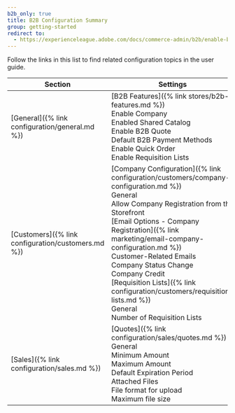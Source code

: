 ```yaml
---
b2b_only: true
title: B2B Configuration Summary
group: getting-started
redirect to:
  - https://experienceleague.adobe.com/docs/commerce-admin/b2b/enable-basic-features.html
---
```


Follow the links in this list to find related configuration topics in the user guide.

|Section|Settings|
|--- |--- |
|[General]({% link configuration/general.md %})|[B2B Features]({% link stores/b2b-features.md %}) <br/>Enable Company <br/>Enabled Shared Catalog <br/>Enable B2B Quote <br/>Default B2B Payment Methods <br/>Enable Quick Order <br/>Enable Requisition Lists|
|[Customers]({% link configuration/customers.md %})|[Company Configuration]({% link configuration/customers/company-configuration.md %}) <br/>General <br/>Allow Company Registration from the Storefront <br/>[Email Options - Company Registration]({% link marketing/email-company-configuration.md %}) <br/>Customer-Related Emails <br/>Company Status Change <br/>Company Credit <br/>[Requisition Lists]({% link configuration/customers/requisition-lists.md %}) <br/>General <br/>Number of Requisition Lists|
|[Sales]({% link configuration/sales.md %})|[Quotes]({% link configuration/sales/quotes.md %}) <br/>General <br/>Minimum Amount <br/>Maximum Amount <br/>Default Expiration Period <br/>Attached Files <br/>File format for upload <br/>Maximum file size|
